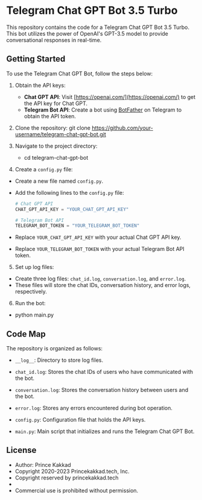 # Telegram Chat GPT Bot 3.5 Turbo

This repository contains the code for a Telegram Chat GPT Bot 3.5 Turbo. This bot utilizes the power of OpenAI's GPT-3.5 model to provide conversational responses in real-time.

## Getting Started

To use the Telegram Chat GPT Bot, follow the steps below:

1. Obtain the API keys:
   - **Chat GPT API**: Visit [https://openai.com/](https://openai.com/) to get the API key for Chat GPT.
   - **Telegram Bot API**: Create a bot using [BotFather](https://telegram.me/BotFather) on Telegram to obtain the API token.

2. Clone the repository:
git clone https://github.com/your-username/telegram-chat-gpt-bot.git

3. Navigate to the project directory:
   - cd telegram-chat-gpt-bot

4. Create a `config.py` file:
- Create a new file named `config.py`.
- Add the following lines to the `config.py` file:
  ```python
  # Chat GPT API
  CHAT_GPT_API_KEY = "YOUR_CHAT_GPT_API_KEY"

  # Telegram Bot API
  TELEGRAM_BOT_TOKEN = "YOUR_TELEGRAM_BOT_TOKEN"
  ```

- Replace `YOUR_CHAT_GPT_API_KEY` with your actual Chat GPT API key.
- Replace `YOUR_TELEGRAM_BOT_TOKEN` with your actual Telegram Bot API token.

5. Set up log files:
- Create three log files: `chat_id.log`, `conversation.log`, and `error.log`.
- These files will store the chat IDs, conversation history, and error logs, respectively.

6. Run the bot:
- python main.py

  
## Code Map

The repository is organized as follows:

- `__log__`: Directory to store log files.
- `chat_id.log`: Stores the chat IDs of users who have communicated with the bot.
- `conversation.log`: Stores the conversation history between users and the bot.
- `error.log`: Stores any errors encountered during bot operation.

- `config.py`: Configuration file that holds the API keys.

- `main.py`: Main script that initializes and runs the Telegram Chat GPT Bot.

## License
- Author: Prince Kakkad
- Copyright 2020-2023 Princekakkad.tech, Inc.
- Copyright reserved by princekakkad.tech
- 
- Commercial use is prohibited without permission.
